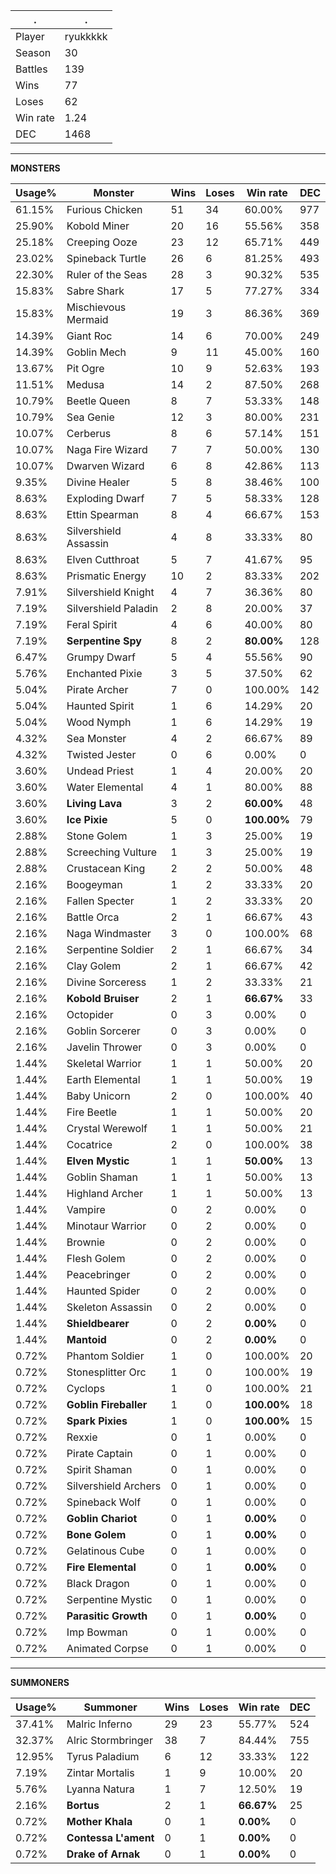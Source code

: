 .|.
|-|-
Player|ryukkkkk
Season|30
Battles|139
Wins|77
Loses|62
Win rate|1.24
DEC|1468

---
**MONSTERS**

Usage%|Monster|Wins|Loses|Win rate|DEC|
-|-|-|-|-|-|
61.15%|Furious Chicken|51|34|60.00%|977|
25.90%|Kobold Miner|20|16|55.56%|358|
25.18%|Creeping Ooze|23|12|65.71%|449|
23.02%|Spineback Turtle|26|6|81.25%|493|
22.30%|Ruler of the Seas|28|3|90.32%|535|
15.83%|Sabre Shark|17|5|77.27%|334|
15.83%|Mischievous Mermaid|19|3|86.36%|369|
14.39%|Giant Roc|14|6|70.00%|249|
14.39%|Goblin Mech|9|11|45.00%|160|
13.67%|Pit Ogre|10|9|52.63%|193|
11.51%|Medusa|14|2|87.50%|268|
10.79%|Beetle Queen|8|7|53.33%|148|
10.79%|Sea Genie|12|3|80.00%|231|
10.07%|Cerberus|8|6|57.14%|151|
10.07%|Naga Fire Wizard|7|7|50.00%|130|
10.07%|Dwarven Wizard|6|8|42.86%|113|
9.35%|Divine Healer|5|8|38.46%|100|
8.63%|Exploding Dwarf|7|5|58.33%|128|
8.63%|Ettin Spearman|8|4|66.67%|153|
8.63%|Silvershield Assassin|4|8|33.33%|80|
8.63%|Elven Cutthroat|5|7|41.67%|95|
8.63%|Prismatic Energy|10|2|83.33%|202|
7.91%|Silvershield Knight|4|7|36.36%|80|
7.19%|Silvershield Paladin|2|8|20.00%|37|
7.19%|Feral Spirit|4|6|40.00%|80|
7.19%|**Serpentine Spy**|8|2|**80.00%**|128|
6.47%|Grumpy Dwarf|5|4|55.56%|90|
5.76%|Enchanted Pixie|3|5|37.50%|62|
5.04%|Pirate Archer|7|0|100.00%|142|
5.04%|Haunted Spirit|1|6|14.29%|20|
5.04%|Wood Nymph|1|6|14.29%|19|
4.32%|Sea Monster|4|2|66.67%|89|
4.32%|Twisted Jester|0|6|0.00%|0|
3.60%|Undead Priest|1|4|20.00%|20|
3.60%|Water Elemental|4|1|80.00%|88|
3.60%|**Living Lava**|3|2|**60.00%**|48|
3.60%|**Ice Pixie**|5|0|**100.00%**|79|
2.88%|Stone Golem|1|3|25.00%|19|
2.88%|Screeching Vulture|1|3|25.00%|19|
2.88%|Crustacean King|2|2|50.00%|48|
2.16%|Boogeyman|1|2|33.33%|20|
2.16%|Fallen Specter|1|2|33.33%|20|
2.16%|Battle Orca|2|1|66.67%|43|
2.16%|Naga Windmaster|3|0|100.00%|68|
2.16%|Serpentine Soldier|2|1|66.67%|34|
2.16%|Clay Golem|2|1|66.67%|42|
2.16%|Divine Sorceress|1|2|33.33%|21|
2.16%|**Kobold Bruiser**|2|1|**66.67%**|33|
2.16%|Octopider|0|3|0.00%|0|
2.16%|Goblin Sorcerer|0|3|0.00%|0|
2.16%|Javelin Thrower|0|3|0.00%|0|
1.44%|Skeletal Warrior|1|1|50.00%|20|
1.44%|Earth Elemental|1|1|50.00%|19|
1.44%|Baby Unicorn|2|0|100.00%|40|
1.44%|Fire Beetle|1|1|50.00%|20|
1.44%|Crystal Werewolf|1|1|50.00%|21|
1.44%|Cocatrice|2|0|100.00%|38|
1.44%|**Elven Mystic**|1|1|**50.00%**|13|
1.44%|Goblin Shaman|1|1|50.00%|13|
1.44%|Highland Archer|1|1|50.00%|13|
1.44%|Vampire|0|2|0.00%|0|
1.44%|Minotaur Warrior|0|2|0.00%|0|
1.44%|Brownie|0|2|0.00%|0|
1.44%|Flesh Golem|0|2|0.00%|0|
1.44%|Peacebringer|0|2|0.00%|0|
1.44%|Haunted Spider|0|2|0.00%|0|
1.44%|Skeleton Assassin|0|2|0.00%|0|
1.44%|**Shieldbearer**|0|2|**0.00%**|0|
1.44%|**Mantoid**|0|2|**0.00%**|0|
0.72%|Phantom Soldier|1|0|100.00%|20|
0.72%|Stonesplitter Orc|1|0|100.00%|19|
0.72%|Cyclops|1|0|100.00%|21|
0.72%|**Goblin Fireballer**|1|0|**100.00%**|18|
0.72%|**Spark Pixies**|1|0|**100.00%**|15|
0.72%|Rexxie|0|1|0.00%|0|
0.72%|Pirate Captain|0|1|0.00%|0|
0.72%|Spirit Shaman|0|1|0.00%|0|
0.72%|Silvershield Archers|0|1|0.00%|0|
0.72%|Spineback Wolf|0|1|0.00%|0|
0.72%|**Goblin Chariot**|0|1|**0.00%**|0|
0.72%|**Bone Golem**|0|1|**0.00%**|0|
0.72%|Gelatinous Cube|0|1|0.00%|0|
0.72%|**Fire Elemental**|0|1|**0.00%**|0|
0.72%|Black Dragon|0|1|0.00%|0|
0.72%|Serpentine Mystic|0|1|0.00%|0|
0.72%|**Parasitic Growth**|0|1|**0.00%**|0|
0.72%|Imp Bowman|0|1|0.00%|0|
0.72%|Animated Corpse|0|1|0.00%|0|

---
**SUMMONERS**

Usage%|Summoner|Wins|Loses|Win rate|DEC|
-|-|-|-|-|-|
37.41%|Malric Inferno|29|23|55.77%|524|
32.37%|Alric Stormbringer|38|7|84.44%|755|
12.95%|Tyrus Paladium|6|12|33.33%|122|
7.19%|Zintar Mortalis|1|9|10.00%|20|
5.76%|Lyanna Natura|1|7|12.50%|19|
2.16%|**Bortus**|2|1|**66.67%**|25|
0.72%|**Mother Khala**|0|1|**0.00%**|0|
0.72%|**Contessa L'ament**|0|1|**0.00%**|0|
0.72%|**Drake of Arnak**|0|1|**0.00%**|0|
